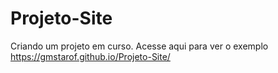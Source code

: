 # Projeto-Site
 Criando um projeto em curso.
 Acesse aqui para ver o exemplo
https://gmstarof.github.io/Projeto-Site/
